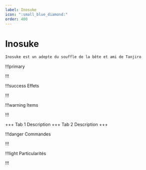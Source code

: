 ```yaml
---
label: Inosuke
icon: ":small_blue_diamond:"
order: 400
---
```


# Inosuke

```txt
Inosuke est un adepte du souffle de la bête et ami de Tanjiro
```

!!!primary

!!!

!!!success Effets

!!!

!!!warning Items

!!!

+++ Tab 1
Description
+++ Tab 2 
Description
+++

!!!danger Commandes

!!!

!!!light Particularités

!!!
